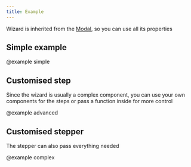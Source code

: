 ```yaml
---
title: Example
---
```


Wizard is inherited from the [Modal](/components/modal/modal-api/), so you can use all its properties

## Simple example

@example simple

## Customised step

Since the wizard is usually a complex component, you can use your own components for the steps or pass a function inside for more control

@example advanced

## Customised stepper

The stepper can also pass everything needed

@example complex
